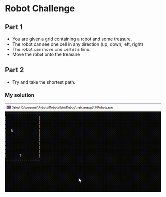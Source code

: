 # Robot Challenge

## Part 1

+ You are given a grid containing a robot and some treasure.
+ The robot can see one cell in any direction (up, down, left, right)
+ The robot can move one cell at a time.
+ Move the robot onto the treasure

## Part 2

+ Try and take the shortest path.

### My solution

![Path](demo.gif)